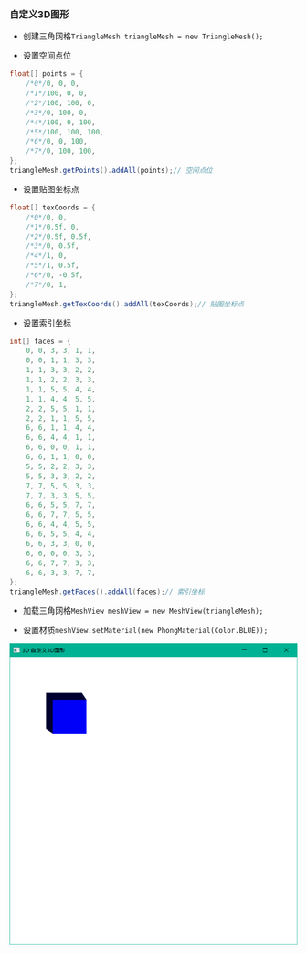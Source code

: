 ### 自定义3D图形

* 创建三角网格`TriangleMesh triangleMesh = new TriangleMesh();`

* 设置空间点位
  
```java
float[] points = {  
    /*0*/0, 0, 0,  
    /*1*/100, 0, 0,  
    /*2*/100, 100, 0,  
    /*3*/0, 100, 0,  
    /*4*/100, 0, 100,  
    /*5*/100, 100, 100,  
    /*6*/0, 0, 100,  
    /*7*/0, 100, 100,  
};  
triangleMesh.getPoints().addAll(points);// 空间点位
```

* 设置贴图坐标点
  
```java
float[] texCoords = {  
    /*0*/0, 0,  
    /*1*/0.5f, 0,  
    /*2*/0.5f, 0.5f,  
    /*3*/0, 0.5f,  
    /*4*/1, 0,  
    /*5*/1, 0.5f,  
    /*6*/0, -0.5f,  
    /*7*/0, 1,  
};  
triangleMesh.getTexCoords().addAll(texCoords);// 贴图坐标点
```

* 设置索引坐标
  
```java
int[] faces = {  
    0, 0, 3, 3, 1, 1,  
    0, 0, 1, 1, 3, 3,  
    1, 1, 3, 3, 2, 2,  
    1, 1, 2, 2, 3, 3,  
    1, 1, 5, 5, 4, 4,  
    1, 1, 4, 4, 5, 5,  
    2, 2, 5, 5, 1, 1,  
    2, 2, 1, 1, 5, 5,  
    6, 6, 1, 1, 4, 4,  
    6, 6, 4, 4, 1, 1,  
    6, 6, 0, 0, 1, 1,  
    6, 6, 1, 1, 0, 0,  
    5, 5, 2, 2, 3, 3,  
    5, 5, 3, 3, 2, 2,  
    7, 7, 5, 5, 3, 3,  
    7, 7, 3, 3, 5, 5,  
    6, 6, 5, 5, 7, 7,  
    6, 6, 7, 7, 5, 5,  
    6, 6, 4, 4, 5, 5,  
    6, 6, 5, 5, 4, 4,  
    6, 6, 3, 3, 0, 0,  
    6, 6, 0, 0, 3, 3,  
    6, 6, 7, 7, 3, 3,  
    6, 6, 3, 3, 7, 7,  
};  
triangleMesh.getFaces().addAll(faces);// 索引坐标
```

* 加载三角网格`MeshView meshView = new MeshView(triangleMesh);`

* 设置材质`meshView.setMaterial(new PhongMaterial(Color.BLUE));`

![](../assets/Pasted%20image%2020220618220424.png)